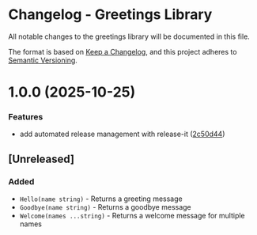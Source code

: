 # Changelog - Greetings Library

All notable changes to the greetings library will be documented in this file.

The format is based on [Keep a Changelog](https://keepachangelog.com/en/1.0.0/),
and this project adheres to [Semantic Versioning](https://semver.org/spec/v2.0.0.html).

# 1.0.0 (2025-10-25)


### Features

* add automated release management with release-it ([2c50d44](https://github.com/phongthien99/monorepo-lib/commit/2c50d44dde295ce583f567ec2f434c8728e40ee6))

## [Unreleased]

### Added
- `Hello(name string)` - Returns a greeting message
- `Goodbye(name string)` - Returns a goodbye message
- `Welcome(names ...string)` - Returns a welcome message for multiple names
